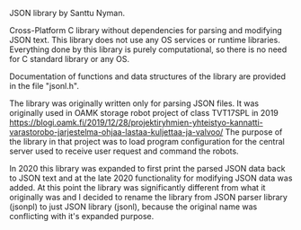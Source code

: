 JSON library by Santtu Nyman.

Cross-Platform C library without dependencies for parsing and modifying JSON text.
This library does not use any OS services or runtime libraries.
Everything done by this library is purely computational,
so there is no need for C standard library or any OS.

Documentation of functions and data structures of the library are provided in the file "jsonl.h".

The library was originally written only for parsing JSON files.
It was originally used in OAMK storage robot project of class TVT17SPL in 2019
https://blogi.oamk.fi/2019/12/28/projektiryhmien-yhteistyo-kannatti-varastorobo-jarjestelma-ohjaa-lastaa-kuljettaa-ja-valvoo/
The purpose of the library in that project was to load program configuration
for the central server used to receive user request and command the robots.

In 2020 this library was expanded to first print the parsed JSON data back to JSON text and
at the late 2020 functionality for modifying JSON data was added. At this point the library
was significantly different from what it originally was and I decided to rename the library from
JSON parser library (jsonpl) to just JSON library (jsonl), because the original name was conflicting
with it's expanded purpose.
